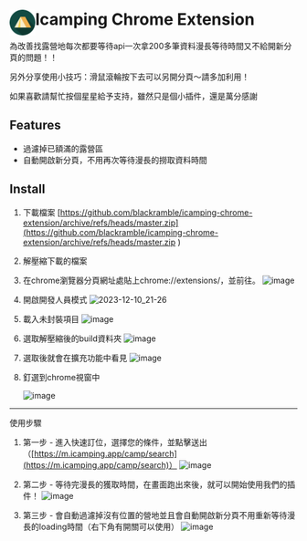 # <img src="public/icons/icon_48.png" width="45" align="left"> Icamping Chrome Extension

為改善找露營地每次都要等待api一次拿200多筆資料漫長等待時間又不給開新分頁的問題！！

另外分享使用小技巧：滑鼠滾輪按下去可以另開分頁～請多加利用！

如果喜歡請幫忙按個星星給予支持，雖然只是個小插件，還是萬分感謝

## Features

- 過濾掉已額滿的露營區
- 自動開啟新分頁，不用再次等待漫長的撈取資料時間

## Install
1. 下載檔案
   [https://github.com/blackramble/icamping-chrome-extension/archive/refs/heads/master.zip](https://github.com/blackramble/icamping-chrome-extension/archive/refs/heads/master.zip
)
2. 解壓縮下載的檔案
3. 在chrome瀏覽器分頁網址處貼上chrome://extensions/，並前往。
   ![image](https://github.com/blackramble/icamping-chrome-extension/assets/66875038/ea83b909-71af-46dd-ba40-22f7f3d8227f)
4. 開啟開發人員模式
   ![2023-12-10_21-26](https://github.com/blackramble/icamping-chrome-extension/assets/66875038/97c7132b-15b8-4942-a706-414032980440)
5. 載入未封裝項目
   ![image](https://github.com/blackramble/icamping-chrome-extension/assets/66875038/2bc3bbe3-7199-4e4d-a722-c64bf59eca09)
6. 選取解壓縮後的build資料夾
   ![image](https://github.com/blackramble/icamping-chrome-extension/assets/66875038/ab42809e-f64f-4679-9ded-e4bdf34e0e71)
7. 選取後就會在擴充功能中看見
   ![image](https://github.com/blackramble/icamping-chrome-extension/assets/66875038/fef0e7c4-c708-4254-9769-79400f3ec831)
8. 釘選到chrome視窗中

   ![image](https://github.com/blackramble/icamping-chrome-extension/assets/66875038/98b701e7-24f5-40c7-8b21-15c0a5922b0a)
---
使用步驟
   1. 第一步 - 進入快速訂位，選擇您的條件，並點擊送出 （[https://m.icamping.app/camp/search](https://m.icamping.app/camp/search)）
   ![image](https://github.com/blackramble/icamping-chrome-extension/assets/66875038/aca15924-7940-4293-844d-161a7d6ae947)

   2. 第二步 - 等待完漫長的獲取時間，在畫面跑出來後，就可以開始使用我們的插件！
      ![image](https://github.com/blackramble/icamping-chrome-extension/assets/66875038/377c8b7c-8145-4da8-b91c-6021e8bcd178)
   3. 第三步 - 會自動過濾掉沒有位置的營地並且會自動開啟新分頁不用重新等待漫長的loading時間（右下角有開關可以使用）
      ![image](https://github.com/blackramble/icamping-chrome-extension/assets/66875038/ab3a5467-9fac-4807-8ca9-c718a1bac383)

